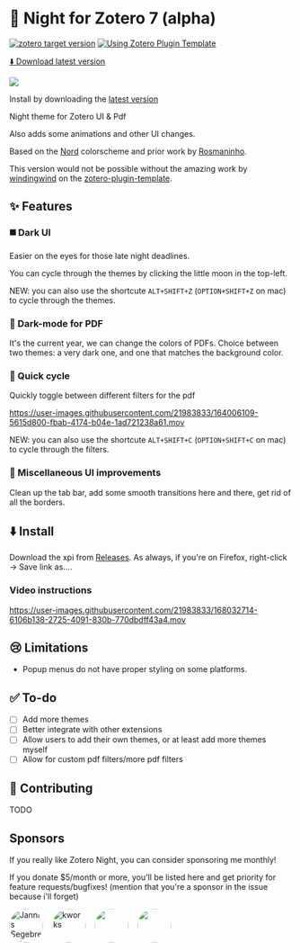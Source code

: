 # 🌌 Night for Zotero 7 (alpha)

[![zotero target version](https://img.shields.io/badge/Zotero-7-green?style=flat-square&logo=zotero&logoColor=CC2936)](https://www.zotero.org)
[![Using Zotero Plugin Template](https://img.shields.io/badge/Using-Zotero%20Plugin%20Template-blue?style=flat-square&logo=github)](https://github.com/windingwind/zotero-plugin-template)

[⬇️ Download latest version](https://github.com/tefkah/zotero-night/releases/download/0.1.0-1/night-7.xpi)

![](./IMG-20220419-WA0000.jpg)

Install by downloading the [latest version](https://github.com/ThomasFKJorna/zotero-night/releases/latest)

Night theme for Zotero UI &amp; Pdf

Also adds some animations and other UI changes.

Based on the [Nord](https://github.com/arcticicestudio/nord) colorscheme and prior work by [Rosmaninho](https://github.com/Rosmaninho/Zotero-Dark-Theme).

This version would not be possible without the amazing work by [windingwind](https://github.com/windingwind) on the [zotero-plugin-template](https://github.com/windingwind/zotero-plugin-template).

## ✨ Features

### ◼️ Dark UI

Easier on the eyes for those late night deadlines.

You can cycle through the themes by clicking the little moon in the top-left.

NEW: you can also use the shortcute `ALT+SHIFT+Z` (`OPTION+SHIFT+Z` on mac) to cycle through the themes.

### 🌚 Dark-mode for PDF

It's the current year, we can change the colors of PDFs.
Choice between two themes: a very dark one, and one that matches the background color.

### 🔁 Quick cycle

Quickly toggle between different filters for the pdf

https://user-images.githubusercontent.com/21983833/164006109-5615d800-fbab-4174-b04e-1ad721238a61.mov

NEW: you can also use the shortcute `ALT+SHIFT+C` (`OPTION+SHIFT+C` on mac) to cycle through the filters.

### 🌊 Miscellaneous UI improvements

Clean up the tab bar, add some smooth transitions here and there, get rid of all the borders.

## ⬇️ Install

Download the xpi from [Releases](https://github.com/ThomasFKJorna/zotero-night/releases). As always, if you're on Firefox, right-click -> Save link as....

### Video instructions

https://user-images.githubusercontent.com/21983833/168032714-6106b138-2725-4091-830b-770dbdff43a4.mov

## 😢 Limitations

- Popup menus do not have proper styling on some platforms.

## ✅ To-do

- [ ] Add more themes
- [ ] Better integrate with other extensions
- [ ] Allow users to add their own themes, or at least add more themes myself
- [ ] Allow for custom pdf filters/more pdf filters

## 💪 Contributing

TODO

## Sponsors

If you really like Zotero Night, you can consider sponsoring me monthly!

If you donate $5/month or more, you'll be listed here and get priority for feature requests/bugfixes! (mention that you're a sponsor in the issue because i'll forget)

<!-- sponsors --><a href="https://github.com/queitsch"><img src="https://github.com/queitsch.png" style="border-radius: 50%; margin-right: 1rem" width="60px" alt="Jannis Segebrecht" /></a><a href="https://github.com/kohlsudduth"><img src="https://github.com/kohlsudduth.png" style="border-radius: 50%; margin-right: 1rem" width="60px" alt="kworks" /></a><a href="https://github.com/vg-1414"><img src="https://github.com/vg-1414.png" style="border-radius: 50%; margin-right: 1rem" width="60px" alt="" /></a><a href="https://github.com/eunosm3"><img src="https://github.com/eunosm3.png" style="border-radius: 50%; margin-right: 1rem" width="60px" alt="" /></a><!-- sponsors -->
